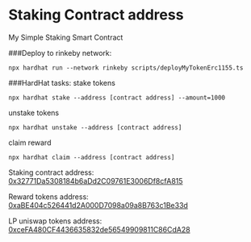 # Staking Contract address
My Simple Staking Smart Contract

###Deploy to rinkeby network:
```
npx hardhat run --network rinkeby scripts/deployMyTokenErc1155.ts
```
###HardHat tasks:
stake tokens
```
npx hardhat stake --address [contract address] --amount=1000
```

unstake tokens
```
npx hardhat unstake --address [contract address]
```

claim reward
```
npx hardhat claim --address [contract address]
```

Staking contract address:
[0x32771Da5308184b6aDd2C09761E3006Df8cfA815](https://rinkeby.etherscan.io/address/0x32771Da5308184b6aDd2C09761E3006Df8cfA815
)

Reward tokens address:
[0xaBE404c526441d2A000D7098a09a8B763c1Be33d](https://rinkeby.etherscan.io/token/0xaBE404c526441d2A000D7098a09a8B763c1Be33d
)

LP uniswap tokens address:
[0xceFA480CF4436635832de56549909811C86CdA28](https://rinkeby.etherscan.io/token/0xceFA480CF4436635832de56549909811C86CdA28
)
